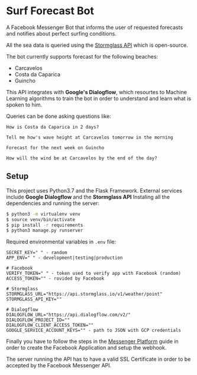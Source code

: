 # Surf Forecast Bot

A Facebook Messenger Bot that informs the user of requested forecasts and notifies about perfect surfing conditions.

All the sea data is queried using the [Stormglass API](https://stormglass.io) which is open-source.

The bot currently supports forecast for the following beaches:
- Carcavelos 
- Costa da Caparica
- Guincho

This API integrates with **Google's Dialogflow**, which resourtes to Machine Learning algorithms to train the bot in order to understand
and learn what is spoken to him.

Queries can be done asking questions like:

`How is Costa da Caparica in 2 days?`

`Tell me how's wave height at Carcavelos tomorrow in the morning`

`Forecast for the next week on Guincho`

`How will the wind be at Carcavelos by the end of the day?`

## Setup

This project uses Python3.7 and the Flask Framework.
External services include **Google Dialogflow** and the **Stormglass API**
Instaling all the dependencies and running the server:

```bash
$ python3 -m virtualenv venv
$ source venv/bin/activate
$ pip install -r requirements
$ python3 manage.py runserver
```

Required environmental variables in `.env` file:
```
SECRET_KEY=" " - random
APP_ENV=" " - development|testing|production

# Facebook
VERIFY_TOKEN=" " - token used to verify app with Facebook (random)
ACCESS_TOKEN="" - rovided by Facebook

# Stormglass
STORMGLASS_URL="https://api.stormglass.io/v1/weather/point"
STORMGLASS_API_KEY=""

# Dialogflow
DIALOGFLOW_URL="https://api.dialogflow.com/v2/"
DIALOGFLOW_PROJECT_ID=""
DIALOGFLOW_CLIENT_ACCESS_TOKEN=""
GOOGLE_SERVICE_ACCOUNT_KEYS="" - path to JSON with GCP credentials
```

Finally you have to follow the steps in the [Messenger Platform](https://developers.facebook.com/docs/messenger-platform/introduction) guide in order to create the Facebook Application and setup the webhook.

The server running the API has to have a valid SSL Certificate in order to be accepted by the Facebook Messenger API.
